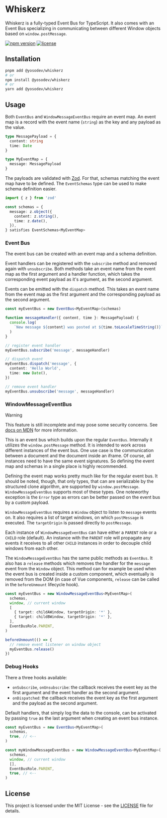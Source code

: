 # Whiskerz

Whiskerz is a fully-typed Event Bus for TypeScript.
It also comes with an Event Bus specializing in communicating between different Window objects based on `window.postMessage`.

[![npm version](https://img.shields.io/npm/v/@yosodev/whiskerz)](https://www.npmjs.com/package/@yosodev/whiskerz)
[![license](https://img.shields.io/github/license/yosoDev/whiskerz)](LICENSE)

## Installation

```sh
pnpm add @yosodev/whiskerz
# or
npm install @yosodev/whiskerz
# or
yarn add @yosodev/whiskerz
```

## Usage

Both `EventBus` and `WindowMessageEventBus` require an event map.
An event map is a record with the event name (`string`) as the key and any payload as the value.

```ts
type MessagePayload = {
  content: string
  time: Date
}

type MyEventMap = {
  message: MessagePayload
}
```

The payloads are validated with [Zod](https://zod.dev/).
For that, schemas matching the event map have to be defined.
The `EventSchemas` type can be used to make schema definition easier.

```ts
import { z } from 'zod'

const schemas = {
  message: z.object({
    content: z.string(),
    time: z.date(),
  }),
} satisfies EventSchemas<MyEventMap>
```

### Event Bus

The event bus can be created with an event map and a schema definition.

Event handlers can be registered with the `subscribe` method and removed again with `unsubscribe`.
Both methods take an event name from the event map as the first argument
and a handler function, which takes the corresponding event payload as it's argument, as the second argument.

Events can be emitted with the `dispatch` method.
This takes an event name from the event map as the first argument and the corresponding payload as the second argument.

```ts
const myEventBus = new EventBus<MyEventMap>(schemas)

function messageHandler({ content, time }: MessagePayload) {
  console.log(
    `New message ${content} was posted at ${time.toLocaleTimeString()}`,
  )
}

// register event handler
myEventBus.subscribe('message', messageHandler)

// dispatch event
myEventBus.dispatch('message', {
  content: 'Hello World',
  time: new Date(),
})

// remove event handler
myEventBus.unsubscribe('message', messageHandler)
```

### WindowMessageEventBus

> [!WARNING]
> This feature is still incomplete and may pose some security concerns.
> See [docs on MDN](https://developer.mozilla.org/en-US/docs/Web/API/Window/postMessage) for more information.

This is an event bus which builds upon the regular `EventBus`.
Internally it utilizes the `window.postMessage` method.
It is intended to work across different instances of the event bus.
One use case is the communication between a document and the document inside an iframe.
Of course, all instances need to have the same event signatures.
So defining the event map and schemas in a single place is highly recommended.

Defining the event map works pretty much like for the regular event bus.
It should be noted, though, that only types, that can are serializable by the structured clone algorithm,
are supported by `window.postMessage`.
`WindowMessageEventBus` supports most of these types.
One noteworthy exception is the `Error` type as errors can be better passed on the event bus
by a custom payload.

`WindowMessageEventBus` requires a `Window` object to listen to `message` events on.
It also requires a list of target windows, on which `postMessage` is executed.
The `targetOrigin` is passed directly to `postMessage`.

Each instance of `WindowMessageEventBus` can have either a `PARENT` role or a `CHILD` role (default).
An instance with the `PARENT` role will propagate any events it receives to all other `CHILD` instances
in order to decouple child windows from each other.

The `WindowMessageEventBus` has the same public methods as `EventBus`.
It also has a `release` methods which removes the handler for the `message` event from the `Window` object.
This method can for example be used when the event bus is created inside a custom component,
which eventually is removed from the DOM (in case of Vue components, `release` can be called in the `beforeUnmount` lifecycle hook).

```ts
const myEventBus = new WindowMessageEventBus<MyEventMap>(
  schemas,
  window, // current window
  [
    { target: childAWindow, targetOrigin: '*' },
    { target: childBWindow, targetOrigin: '*' },
  ],
  EventBusRole.PARENT,
)

beforeUnmount(() => {
  // remove event listener on window object
  myEventBus.release()
})
```

### Debug Hooks

There a three hooks available:

- `onSubscribe`, `onUnsubscribe`: the callback receives the event key as the first argument and the event handler as the second argument.
- `onDispatched`: the callback receives the event key as the first argument and the payload as the second argument.

Default handlers, that simply log the data to the console, can be activated
by passing `true` as the last argument when creating an event bus instance.

```ts
const myEventBus = new EventBus<MyEventMap>(
  schemas,
  true, // <--
)

const myWindowMessageEventBus = new WindowMessageEventBus<MyEventMap>(
  schemas,
  window, // current window
  [],
  EventBusRole.PARENT,
  true, // <--
)
```

## License

This project is licensed under the MIT License - see the [LICENSE](LICENSE) file for details.
